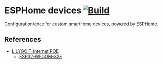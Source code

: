 # ESPHome devices [![Build](https://github.com/DanNixon/esphome_devices/actions/workflows/build.yml/badge.svg?branch=main)](https://github.com/DanNixon/esphome_devices/actions/workflows/build.yml)

Configuration/code for custom smarthome devices, powered by [ESPHome](https://esphome.io/).

## References

- [LILYGO T-Internet POE](https://www.lilygo.cc/products/t-internet-poe)
  - [ESP32-WROOM-32E](https://www.espressif.com/sites/default/files/documentation/esp32-wroom-32e_esp32-wroom-32ue_datasheet_en.pdf)

